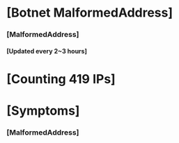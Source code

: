 # [Botnet MalformedAddress]
### [MalformedAddress]
#### [Updated every 2~3 hours]

# [Counting 419 IPs]

# [Symptoms] 
###   [MalformedAddress]
